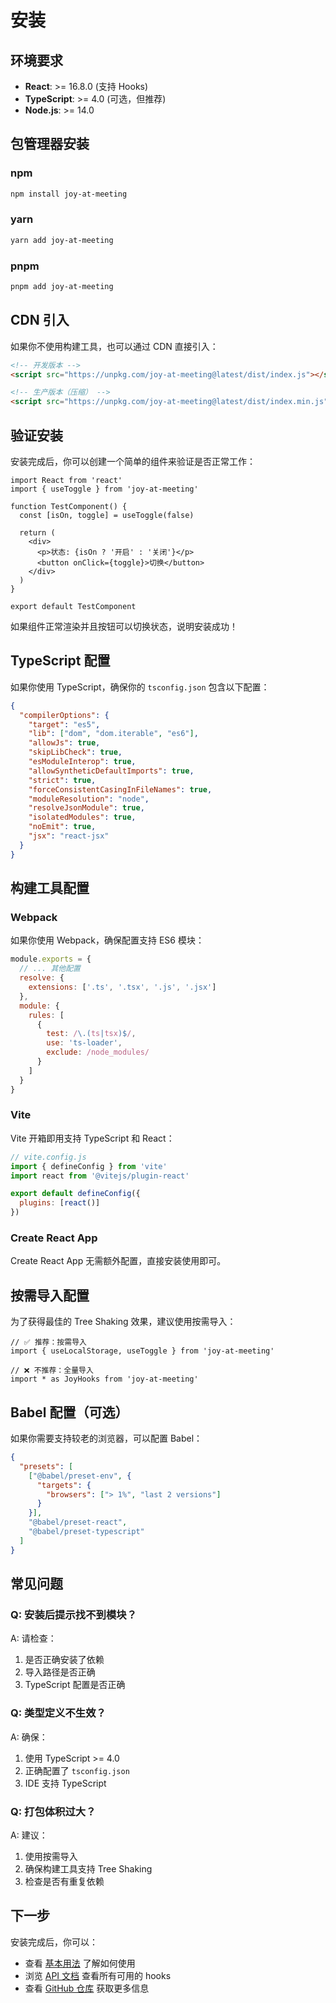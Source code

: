 # 安装

## 环境要求

- **React**: >= 16.8.0 (支持 Hooks)
- **TypeScript**: >= 4.0 (可选，但推荐)
- **Node.js**: >= 14.0

## 包管理器安装

### npm

```bash
npm install joy-at-meeting
```

### yarn

```bash
yarn add joy-at-meeting
```

### pnpm

```bash
pnpm add joy-at-meeting
```

## CDN 引入

如果你不使用构建工具，也可以通过 CDN 直接引入：

```html
<!-- 开发版本 -->
<script src="https://unpkg.com/joy-at-meeting@latest/dist/index.js"></script>

<!-- 生产版本（压缩） -->
<script src="https://unpkg.com/joy-at-meeting@latest/dist/index.min.js"></script>
```

## 验证安装

安装完成后，你可以创建一个简单的组件来验证是否正常工作：

```tsx
import React from 'react'
import { useToggle } from 'joy-at-meeting'

function TestComponent() {
  const [isOn, toggle] = useToggle(false)

  return (
    <div>
      <p>状态: {isOn ? '开启' : '关闭'}</p>
      <button onClick={toggle}>切换</button>
    </div>
  )
}

export default TestComponent
```

如果组件正常渲染并且按钮可以切换状态，说明安装成功！

## TypeScript 配置

如果你使用 TypeScript，确保你的 `tsconfig.json` 包含以下配置：

```json
{
  "compilerOptions": {
    "target": "es5",
    "lib": ["dom", "dom.iterable", "es6"],
    "allowJs": true,
    "skipLibCheck": true,
    "esModuleInterop": true,
    "allowSyntheticDefaultImports": true,
    "strict": true,
    "forceConsistentCasingInFileNames": true,
    "moduleResolution": "node",
    "resolveJsonModule": true,
    "isolatedModules": true,
    "noEmit": true,
    "jsx": "react-jsx"
  }
}
```

## 构建工具配置

### Webpack

如果你使用 Webpack，确保配置支持 ES6 模块：

```javascript
module.exports = {
  // ... 其他配置
  resolve: {
    extensions: ['.ts', '.tsx', '.js', '.jsx']
  },
  module: {
    rules: [
      {
        test: /\.(ts|tsx)$/,
        use: 'ts-loader',
        exclude: /node_modules/
      }
    ]
  }
}
```

### Vite

Vite 开箱即用支持 TypeScript 和 React：

```javascript
// vite.config.js
import { defineConfig } from 'vite'
import react from '@vitejs/plugin-react'

export default defineConfig({
  plugins: [react()]
})
```

### Create React App

Create React App 无需额外配置，直接安装使用即可。

## 按需导入配置

为了获得最佳的 Tree Shaking 效果，建议使用按需导入：

```tsx
// ✅ 推荐：按需导入
import { useLocalStorage, useToggle } from 'joy-at-meeting'

// ❌ 不推荐：全量导入
import * as JoyHooks from 'joy-at-meeting'
```

## Babel 配置（可选）

如果你需要支持较老的浏览器，可以配置 Babel：

```json
{
  "presets": [
    ["@babel/preset-env", {
      "targets": {
        "browsers": ["> 1%", "last 2 versions"]
      }
    }],
    "@babel/preset-react",
    "@babel/preset-typescript"
  ]
}
```

## 常见问题

### Q: 安装后提示找不到模块？

A: 请检查：
1. 是否正确安装了依赖
2. 导入路径是否正确
3. TypeScript 配置是否正确

### Q: 类型定义不生效？

A: 确保：
1. 使用 TypeScript >= 4.0
2. 正确配置了 `tsconfig.json`
3. IDE 支持 TypeScript

### Q: 打包体积过大？

A: 建议：
1. 使用按需导入
2. 确保构建工具支持 Tree Shaking
3. 检查是否有重复依赖

## 下一步

安装完成后，你可以：

- 查看 [基本用法](/guide/basic-usage) 了解如何使用
- 浏览 [API 文档](/api/state-hooks) 查看所有可用的 hooks
- 查看 [GitHub 仓库](https://github.com/SeKidayo/joy-at-meeting) 获取更多信息